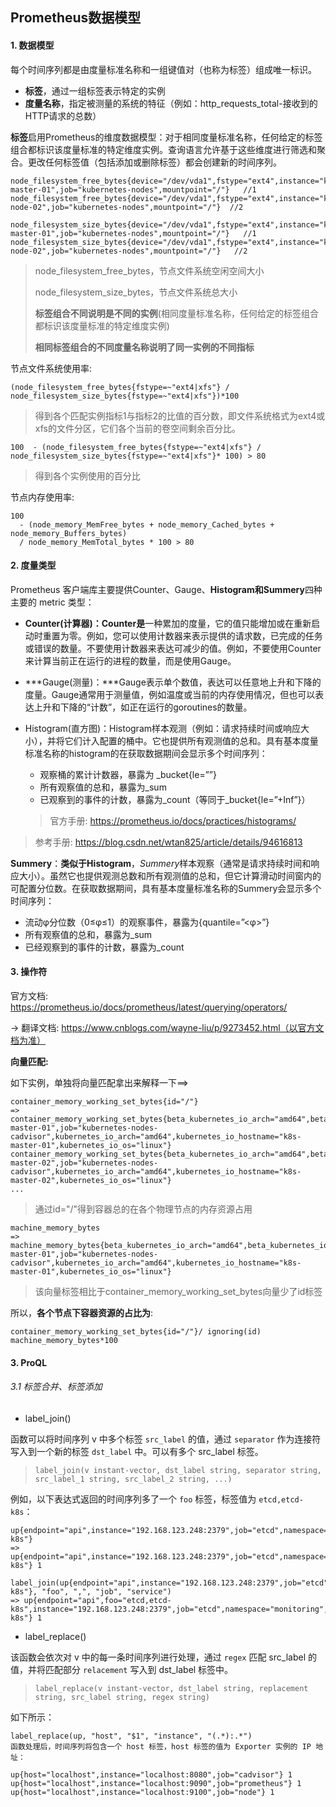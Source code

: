 ## Prometheus数据模型 

#### 1. 数据模型

每个时间序列都是由度量标准名称和一组键值对（也称为标签）组成唯一标识。

- **标签**，通过一组标签表示特定的实例
- **度量名称**，指定被测量的系统的特征（例如：http_requests_total-接收到的HTTP请求的总数）



**标签**启用Prometheus的维度数据模型：对于相同度量标准名称，任何给定的标签组合都标识该度量标准的特定维度实例。查询语言允许基于这些维度进行筛选和聚合。更改任何标签值（包括添加或删除标签）都会创建新的时间序列。

```
node_filesystem_free_bytes{device="/dev/vda1",fstype="ext4",instance="k8s-master-01",job="kubernetes-nodes",mountpoint="/"}   //1
node_filesystem_free_bytes{device="/dev/vda1",fstype="ext4",instance="k8s-node-02",job="kubernetes-nodes",mountpoint="/"}  //2

node_filesystem_size_bytes{device="/dev/vda1",fstype="ext4",instance="k8s-master-01",job="kubernetes-nodes",mountpoint="/"}   //1
node_filesystem_size_bytes{device="/dev/vda1",fstype="ext4",instance="k8s-node-02",job="kubernetes-nodes",mountpoint="/"}   //2
```

> node_filesystem_free_bytes，节点文件系统空闲空间大小
>
> node_filesystem_size_bytes，节点文件系统总大小
>
> **标签组合不同说明是不同的实例**(相同度量标准名称，任何给定的标签组合都标识该度量标准的特定维度实例)
>
> **相同标签组合的不同度量名称说明了同一实例的不同指标**



节点文件系统使用率:

```
(node_filesystem_free_bytes{fstype=~"ext4|xfs"} / node_filesystem_size_bytes{fstype=~"ext4|xfs"})*100
```

> 得到各个匹配实例指标1与指标2的比值的百分数，即文件系统格式为ext4或xfs的文件分区，它们各个当前的卷空间剩余百分比。



```
100  - (node_filesystem_free_bytes{fstype=~"ext4|xfs"} / node_filesystem_size_bytes{fstype=~"ext4|xfs"}* 100) > 80
```

> 得到各个实例使用的百分比





节点内存使用率:

```
100
  - (node_memory_MemFree_bytes + node_memory_Cached_bytes + node_memory_Buffers_bytes)
  / node_memory_MemTotal_bytes * 100 > 80
```



#### 2. 度量类型

Prometheus 客户端库主要提供Counter、Gauge、**Histogram和Summery**四种主要的 metric 类型：

- **Counter(计算器)：Counter是**一种累加的度量，它的值只能增加或在重新启动时重置为零。例如，您可以使用计数器来表示提供的请求数，已完成的任务或错误的数量。不要使用计数器来表达可减少的值。例如，不要使用Counter来计算当前正在运行的进程的数量，而是使用Gauge。
- ***Gauge(测量)：***Gauge表示单个数值，表达可以任意地上升和下降的度量。Gauge通常用于测量值，例如温度或当前的内存使用情况，但也可以表达上升和下降的“计数”，如正在运行的goroutines的数量。

- Histogram(直方图)：Histogram样本观测（例如：请求持续时间或响应大小），并将它们计入配置的桶中。它也提供所有观测值的总和。具有<basename>基本度量标准名称的histogram的在获取数据期间会显示多个时间序列：

  - 观察桶的累计计数器，暴露为 <basename>_bucket{le=”<upper inclusive bound>”}
  - 所有观察值的总和，暴露为<basename>_sum
  - 已观察到的事件的计数，暴露为<basename>_count（等同于<basename>_bucket{le=”+Inf”}）

  > 官方手册:    https://prometheus.io/docs/practices/histograms/
>
  > 参考手册:    https://blog.csdn.net/wtan825/article/details/94616813
  
  **Summery**：**类似于Histogram**，*Summery*样本观察（通常是请求持续时间和响应大小）。虽然它也提供观测总数和所有观测值的总和，但它计算滑动时间窗内的可配置分位数。在获取数据期间，具有<basename>基本度量标准名称的Summery会显示多个时间序列：
  
  - 流动φ分位数（0≤φ≤1）的观察事件，暴露为<basename>{quantile=”<φ>”}
  - 所有观察值的总和，暴露为<basename>_sum
  - 已经观察到的事件的计数，暴露为<basename>_count



#### 3. 操作符

官方文档:    https://prometheus.io/docs/prometheus/latest/querying/operators/

->  翻译文档:    https://www.cnblogs.com/wayne-liu/p/9273452.html（以官方文档为准）

**向量匹配:**

如下实例，单独将向量匹配拿出来解释一下==>

```
container_memory_working_set_bytes{id="/"}
=>
container_memory_working_set_bytes{beta_kubernetes_io_arch="amd64",beta_kubernetes_io_os="linux",id="/",instance="k8s-master-01",job="kubernetes-nodes-cadvisor",kubernetes_io_arch="amd64",kubernetes_io_hostname="k8s-master-01",kubernetes_io_os="linux"}
container_memory_working_set_bytes{beta_kubernetes_io_arch="amd64",beta_kubernetes_io_os="linux",id="/",instance="k8s-master-02",job="kubernetes-nodes-cadvisor",kubernetes_io_arch="amd64",kubernetes_io_hostname="k8s-master-02",kubernetes_io_os="linux"}
...
```

> 通过id="/"得到容器总的在各个物理节点的内存资源占用



```
machine_memory_bytes
=>
machine_memory_bytes{beta_kubernetes_io_arch="amd64",beta_kubernetes_io_os="linux",instance="k8s-master-01",job="kubernetes-nodes-cadvisor",kubernetes_io_arch="amd64",kubernetes_io_hostname="k8s-master-01",kubernetes_io_os="linux"}   
```

> 该向量标签相比于container_memory_working_set_bytes向量少了id标签



所以，**各个节点下容器资源的占比为**:

```
container_memory_working_set_bytes{id="/"}/ ignoring(id) machine_memory_bytes*100
```





#### 3. ProQL

###### 3.1 标签合并、标签添加

- label_join()

函数可以将时间序列 v 中多个标签 `src_label` 的值，通过 `separator` 作为连接符写入到一个新的标签 `dst_label` 中。可以有多个 src_label 标签。

> ```
> label_join(v instant-vector, dst_label string, separator string, src_label_1 string, src_label_2 string, ...)
> ```



例如，以下表达式返回的时间序列多了一个 `foo` 标签，标签值为 `etcd,etcd-k8s`：

```
up{endpoint="api",instance="192.168.123.248:2379",job="etcd",namespace="monitoring",service="etcd-k8s"}
=> up{endpoint="api",instance="192.168.123.248:2379",job="etcd",namespace="monitoring",service="etcd-k8s"} 1
 
label_join(up{endpoint="api",instance="192.168.123.248:2379",job="etcd",namespace="monitoring",service="etcd-k8s"}, "foo", ",", "job", "service")
=> up{endpoint="api",foo="etcd,etcd-k8s",instance="192.168.123.248:2379",job="etcd",namespace="monitoring",service="etcd-k8s"} 1
```



- label_replace()

该函数会依次对 v 中的每一条时间序列进行处理，通过 `regex` 匹配 src_label 的值，并将匹配部分 `relacement` 写入到 dst_label 标签中。

> ```
> label_replace(v instant-vector, dst_label string, replacement string, src_label string, regex string)
> ```



如下所示：

```
label_replace(up, "host", "$1", "instance", "(.*):.*")
函数处理后，时间序列将包含一个 host 标签，host 标签的值为 Exporter 实例的 IP 地址：

up{host="localhost",instance="localhost:8080",job="cadvisor"} 1
up{host="localhost",instance="localhost:9090",job="prometheus"} 1
up{host="localhost",instance="localhost:9100",job="node"} 1
```



